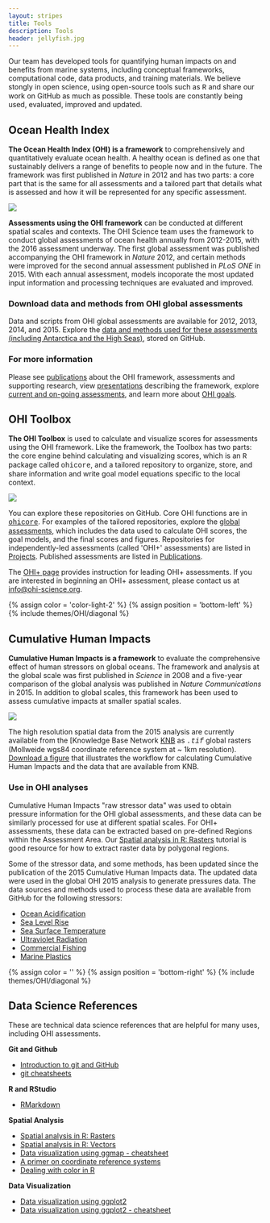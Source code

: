 ```yaml
---
layout: stripes
title: Tools
description: Tools
header: jellyfish.jpg
---
```


Our team has developed tools for quantifying human impacts on and benefits from marine systems, including conceptual frameworks, computational code, data products, and training materials. We believe stongly in open science, using open-source tools such as <font face="courier">R</font> and share our work on GitHub as much as possible. These tools are constantly being used, evaluated, improved and updated. 

## Ocean Health Index 

**The Ocean Health Index (OHI) is a framework** to comprehensively and quantitatively evaluate ocean health. A healthy ocean is defined as one that sustainably delivers a range of benefits to people now and in the future. The framework was first published in *Nature* in 2012 and has two parts: a core part that is the same for all assessments and a tailored part that details what is assessed and how it will be represented for any specific assessment. 

![](https://docs.google.com/drawings/d/1lDG36M2pBJ-7cQ4qwp2KB8lETIJtMjeqQPst20z8n6M/pub?h=150)

**Assessments using the OHI framework** can be conducted at different spatial scales and contexts. The OHI Science team uses the framework to conduct global assessments of ocean health annually from 2012-2015, with the 2016 assessment underway. The first global assessment was published accompanying the OHI framework in *Nature* 2012, and certain methods were improved for the second annual assessment published in *PLoS ONE* in 2015. With each annual assessment, models incoporate the most updated input information and processing techniques are evaluated and improved. 

### Download data and methods from OHI global assessments

Data and scripts from OHI global assessments are available for 2012, 2013, 2014, and 2015. Explore the <a href="https://github.com/OHI-Science/ohi-global/releases" target="_blank">data and methods used for these assessments (including Antarctica and the High Seas)</a>, stored on GitHub. 

### For more information 

Please see [publications](/resources/publications) about the OHI framework, assessments and supporting research, view [presentations](/resources/downloads) describing the framework, explore [current and on-going assessments](/projects), and learn more about [OHI goals](/goals).


## OHI Toolbox

**The OHI Toolbox** is used to calculate and visualize scores for assessments using the OHI framework. Like the framework, the Toolbox has two parts: the core engine behind calculating and visualizing scores, which is an <font face="courier">R</font> package called <font face="courier">ohicore</font>, and a tailored repository to organize, store, and share information and write goal model equations specific to the local context.

![](https://docs.google.com/drawings/d/1wGK68NRn5bmhZo_gC2A9sx-AcpIZHVp45ID5_HQKVJ0/pub?h=150)

You can explore these repositories on GitHub. Core OHI functions are in <a href="https://github.com/OHI-Science/ohicore" target="_blank"><font face="courier">ohicore</font></a>. For examples of the tailored repositories, explore the <a href="https://github.com/OHI-Science/ohi-global/releases" target="_blank">global assessments</a>, which includes the data used to calculate OHI scores, the goal models, and the final scores and figures. Repositories for independently-led assessments (called 'OHI+' assessments) are listed in [Projects](/projects). Published assessments are listed in [Publications](/resources/publications).

The [OHI+ page](/phases) provides instruction for leading OHI+ assessments. If you are interested in beginning an OHI+ assessment, please contact us at info@ohi-science.org.

{% assign color = 'color-light-2' %}
{% assign position = 'bottom-left' %}
{% include themes/OHI/diagonal %}


## Cumulative Human Impacts

**Cumulative Human Impacts is a framework** to evaluate the comprehensive effect of human stressors on global oceans. The framework and analysis at the global scale was first published in *Science* in 2008 and a five-year comparison of the global analysis was published in *Nature Communications* in 2015. In addition to global scales, this framework has been used to assess cumulative impacts at smaller spatial scales.

![](https://docs.google.com/drawings/d/1kfkfZ6wcRalYYsd5bzIcp7jk2B9TmQMnom1ySwUMVZQ/pub?w=576&h=96)

The high resolution spatial data from the 2015 analysis are currently available from the [Knowledge Base Network <a href="https://knb.ecoinformatics.org/#view/doi:10.5063/F19Z92TW" target="_blank">KNB</a> as *<font face="courier">.tif</font>* global rasters (Mollweide wgs84 coordinate reference system at ~ 1km resolution). [Download a figure](https://github.com/OHI-Science/ohi-science.github.io/raw/dev/assets/downloads/other/CHI_workflow.pdf) that illustrates the workflow for calculating Cumulative Human Impacts and the data that are available from KNB.


### Use in OHI analyses
Cumulative Human Impacts "raw stressor data" was used to obtain pressure information for the OHI global assessments, and these data can be similarly processed for use at different spatial scales. For OHI+ assessments, these data can be extracted based on pre-defined Regions within the Assessment Area. Our <a href="https://cdn.rawgit.com/eco-data-science/spatial-analysis-R/master/intro_spatial_data_R.html" target="_blank">Spatial analysis in R: Rasters</a> tutorial is good resource for how to extract raster data by polygonal regions.

Some of the stressor data, and some methods, has been updated since the publication of the 2015 Cumulative Human Impacts data. The updated data were used in the global OHI 2015 analysis to generate pressures data. The data sources and methods used to process these data are available from GitHub for the following stressors:  

- <a href="https://github.com/OHI-Science/ohiprep/tree/master/globalprep/prs_oa/v2016" target="_blank">Ocean Acidification</a>  
- <a href="https://github.com/OHI-Science/ohiprep/tree/master/globalprep/Pressures_SeaLevelRise/v2015" target="_blank">Sea Level Rise</a>  
- <a href="https://github.com/OHI-Science/ohiprep/tree/master/globalprep/Pressures_SST" target="_blank">Sea Surface Temperature</a>  
- <a href="https://github.com/OHI-Science/ohiprep/tree/master/globalprep/prs_uv" target="_blank">Ultraviolet Radiation</a>  
- <a href="https://github.com/OHI-Science/ohiprep/tree/master/globalprep/Pressures_fishing/v2015" target="_blank">Commercial Fishing</a>  
- <a href="https://github.com/OHI-Science/ohiprep/tree/master/globalprep/CW_pressure_trash" target="_blank">Marine Plastics</a>  



{% assign color = '' %}
{% assign position = 'bottom-right' %}
{% include themes/OHI/diagonal %}



## Data Science References
These are technical data science references that are helpful for many uses, including OHI assessments.

**Git and Github**  
- <a href="https://github.com/eco-data-science/github-intro" target="_blank">Introduction to git and GitHub</a>  
- [git cheatsheets]()  <!---melanie can you save this in assets/downloads? --->

**R and RStudio**  
- <a href="https://github.com/eco-data-science/rmarkdown_R" target="_blank">RMarkdown</a>   

**Spatial Analysis**  
- <a href="https://github.com/eco-data-science/spatial-analysis-R#introduction-to-spatial-analysis-in-r" target="_blank">Spatial analysis in R: Rasters</a>  
- <a href="https://github.com/eco-data-science/spatial_analysis2_R#r-spatial-analysis-workshop-vectors-polygons-and-shapefiles" target="_blank">Spatial analysis in R: Vectors</a>  
- [Data visualization using ggmap - cheatsheet](https://github.com/OHI-Science/ohi-science.github.io/raw/3c6babb40348e62b322abadad086ece565411adf/assets/downloads/other/ggmapCheatsheet.pdf)  
- [A primer on coordinate reference systems](https://github.com/OHI-Science/ohi-science.github.io/raw/dev/assets/downloads/other/CRS.pdf)  
- [Dealing with color in R](https://github.com/OHI-Science/ohi-science.github.io/raw/dev/assets/downloads/other/ColorDec82015.pdf)  


**Data Visualization**  
- <a href="https://rawgit.com/eco-data-science/VisualizingData/master/ggplot2_intro.html" target="_blank">Data visualization using ggplot2</a>  
- [Data visualization using ggplot2 - cheatsheet](https://github.com/OHI-Science/ohi-science.github.io/raw/dev/assets/downloads/other/ggplot2%20cheatsheet%20v2.pdf)


